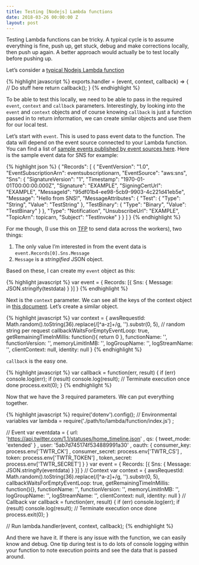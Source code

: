 ```yaml
---
title: Testing [Nodejs] Lambda functions
date: 2018-03-26 00:00:00 Z
layout: post
---
```


Testing Lambda functions can be tricky. A typical cycle is to assume everything is fine, push up, get stuck, debug and make corrections locally, then push up again. A better approach would actually be to test locally before pushing up. 

Let’s consider a [typical Nodejs Lambda function](https://docs.aws.amazon.com/lambda/latest/dg/nodejs-prog-model-handler.html)

{% highlight javascript %}
exports.handler = (event, context, callback) => {
  // Do stuff here
  return callback();
}
{% endhighlight %}

To be able to test this locally, we need to be able to pass in the required `event`, `context` and `callback` parameters. Interestingly, by looking into the `event`  and  `context` objects and of course knowing `callback` is just a function passed in to return information, we can create similar objects and use them for our local test.

Let’s start with `event`. This is used to pass event data to the function. The data will depend on the event source connected to your Lambda function. You can find a list of [sample events published by event sources here](https://docs.aws.amazon.com/lambda/latest/dg/eventsources.html#eventsources-sns). Here is the sample event data for SNS for example:

{% highlight json %}
{
  "Records": [
    {
      "EventVersion": "1.0",
      "EventSubscriptionArn": eventsubscriptionarn,
      "EventSource": "aws:sns",
      "Sns": {
        "SignatureVersion": "1",
        "Timestamp": "1970-01-01T00:00:00.000Z",
        "Signature": "EXAMPLE",
        "SigningCertUrl": "EXAMPLE",
        "MessageId": "95df01b4-ee98-5cb9-9903-4c221d41eb5e",
        "Message": "Hello from SNS!",
        "MessageAttributes": {
          "Test": {
            "Type": "String",
            "Value": "TestString"
          },
          "TestBinary": {
            "Type": "Binary",
            "Value": "TestBinary"
          }
        },
        "Type": "Notification",
        "UnsubscribeUrl": "EXAMPLE",
        "TopicArn": topicarn,
        "Subject": "TestInvoke"
      }
    }
  ]
}
{% endhighlight %}

For me though, (I use this on [TFP](https://thefeed.press/) to send data across the workers), two things:
1. The only value I’m interested in from the event data is `event.Records[0].Sns.Message`
2. `Message` is a *stringified* JSON object.

Based on these, I can create my `event` object as this:

{% highlight javascript %}
var event = {
  Records: [{
    Sns: {
      Message: JSON.stringify(testdata)
    }
  }]
}
{% endhighlight %}

Next is the `context` parameter. We can see all the keys of the context object in [this document](https://docs.aws.amazon.com/lambda/latest/dg/nodejs-prog-model-context.html). Let’s create a similar object.

{% highlight javascript %}
var context = {
  awsRequestId: Math.random().toString(36).replace(/[^a-z]+/g, '').substr(0, 5), // random string per request
  callbackWaitsForEmptyEventLoop: true,
  getRemainingTimeInMillis: function(){ return 0 },
  functionName: '',
  functionVersion: '',
  memoryLimitInMB: '',
  logGroupName: '',
  logStreamName: '',
  clientContext: null,
  identity: null
}
{% endhighlight %}

`callback` is the easy one. 

{% highlight javascript %}
var callback = function(err, result) {
  if (err)
    console.log(err);
  if (result)
    console.log(result);
  // Terminate execution once done
  process.exit(0);
}
{% endhighlight %}

Now that we have the 3 required parameters. We can put everything together.

{% highlight javascript %}
require('dotenv').config(); // Environmental variables
var lambda = require('./path/to/lambda/function/index.js')
;

// Event
var eventdata = {
    url: 'https://api.twitter.com/1.1/statuses/home_timeline.json'
    , qs: {
      tweet_mode: 'extended'
    }
    , user: '5ab7d745174f534889991a30'
    , oauth: {
      consumer_key: process.env['TWTR_CK']
      , consumer_secret: process.env['TWTR_CS']
      , token: process.env['TWTR_TOKEN']
      , token_secret: process.env['TWTR_SECRET']
    }
  }
var event = {
  Records: [{
    Sns: {
      Message: JSON.stringify(eventdata)
    }
  }]
}
// Context 
var context = {
  awsRequestId: Math.random().toString(36).replace(/[^a-z]+/g, '').substr(0, 5),
  callbackWaitsForEmptyEventLoop: true,
  getRemainingTimeInMillis: function(){},
  functionName: '',
  functionVersion: '',
  memoryLimitInMB: '',
  logGroupName: '',
  logStreamName: '',
  clientContext: null,
  identity: null
}
// Callback
var callback = function(err, result) {
  if (err)
    console.log(err);
  if (result)
    console.log(result);
  // Terminate execution once done
  process.exit(0);
}

// Run
lambda.handler(event, context, callback);
{% endhighlight %}

And there we have it. If there is any issue with the function, we can easily know and debug. One tip during test is to do lots of console logging within your function to note execution points and see the data that is passed around.
